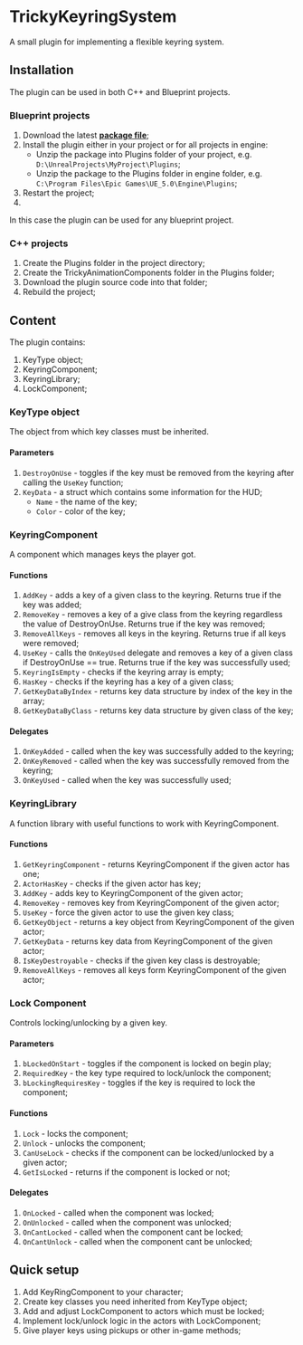 # TrickyKeyringSystem

A small plugin for implementing a flexible keyring system.

## Installation

The plugin can be used in both C++ and Blueprint projects.

### Blueprint projects


1. Download the latest [**package file**](https://github.com/TrickyFatCat/TrickyKeyringSystem/releases/);
2. Install the plugin either in your project or for all projects in engine:
   * Unzip the package into Plugins folder of your project, e.g. `D:\UnrealProjects\MyProject\Plugins`;
   * Unzip the package to the Plugins folder in engine folder, e.g. `C:\Program Files\Epic Games\UE_5.0\Engine\Plugins`;
3. Restart the project;
4. 
In this case the plugin can be used for any blueprint project.

### C++ projects

1. Create the Plugins folder in the project directory;
2. Create the TrickyAnimationComponents folder in the Plugins folder;
3. Download the plugin source code into that folder;
4. Rebuild the project;

## Content

The plugin contains:

1. KeyType object;
2. KeyringComponent;
3. KeyringLibrary;
4. LockComponent;

### KeyType object

The object from which key classes must be inherited.

#### Parameters

1. `DestroyOnUse` - toggles if the key must be removed from the keyring after calling the `UseKey` function;
2. `KeyData` - a struct which contains some information for the HUD;
   * `Name` - the name of the key;
   * `Color` - color of the key;

### KeyringComponent

A component which manages keys the player got.

#### Functions

1. `AddKey` - adds a key of a given class to the keyring. Returns true if the key was added;
2. `RemoveKey` - removes a key of a give class from the keyring regardless the value of DestroyOnUse. Returns true if the key was removed;
3. `RemoveAllKeys` - removes all keys in the keyring. Returns true if all keys were removed;
4. `UseKey` - calls the `OnKeyUsed` delegate and removes a key of a given class if DestroyOnUse == true. Returns true if the key was successfully used;
5. `KeyringIsEmpty` - checks if the keyring array is empty;
6. `HasKey` - checks if the keyring has a key of a given class;
7. `GetKeyDataByIndex` - returns key data structure by index of the key in the array;
8. `GetKeyDataByClass` - returns key data structure by given class of the key;

#### Delegates

1. `OnKeyAdded` - called when the key was successfully added to the keyring;
2. `OnKeyRemoved` - called when the key was successfully removed from the keyring;
3. `OnKeyUsed` - called when the key was successfully used;

### KeyringLibrary

A function library with useful functions to work with KeyringComponent.

#### Functions

1. `GetKeyringComponent` - returns KeyringComponent if the given actor has one;
2. `ActorHasKey` - checks if the given actor has key;
3. `AddKey` - adds key to KeyringComponent of the given actor;
4. `RemoveKey` - removes key from KeyringComponent of the given actor;
5. `UseKey` - force the given actor to use the given key class;
6. `GetKeyObject` - returns a key object from KeyringComponent of the given actor;
7. `GetKeyData` - returns key data from KeyringComponent of the given actor;
8. `IsKeyDestroyable` - checks if the given key class is destroyable;
9. `RemoveAllKeys` - removes all keys form KeyringComponent of the given actor;

### Lock Component

Controls locking/unlocking by a given key.

#### Parameters

1. `bLockedOnStart` - toggles if the component is locked on begin play;
2. `RequiredKey` - the key type required to lock/unlock the component;
3. `bLockingRequiresKey` - toggles if the key is required to lock the component;

#### Functions

1. `Lock` - locks the component;
2. `Unlock` - unlocks the component;
3. `CanUseLock` - checks if the component can be locked/unlocked by a given actor;
4. `GetIsLocked` - returns if the component is locked or not;

#### Delegates

1. `OnLocked` - called when the component was locked;
2. `OnUnlocked` - called when the component was unlocked;
3. `OnCantLocked` - called when the component cant be locked;
4. `OnCantUnlock` - called when the component cant be unlocked;

## Quick setup

1. Add KeyRingComponent to your character;
2. Create key classes you need inherited from KeyType object;
3. Add and adjust LockComponent to actors which must be locked;
4. Implement lock/unlock logic in the actors with LockComponent;
5. Give player keys using pickups or other in-game methods;